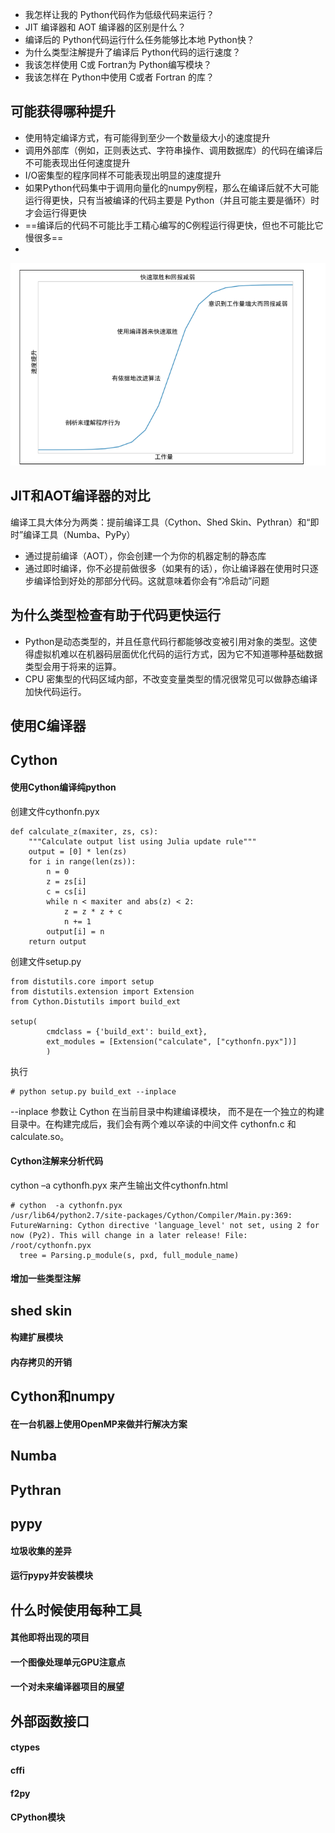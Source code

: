 - 我怎样让我的 Python代码作为低级代码来运行？ 
- JIT 编译器和 AOT 编译器的区别是什么？ 
- 编译后的 Python代码运行什么任务能够比本地 Python快？ 
- 为什么类型注解提升了编译后 Python代码的运行速度？ 
- 我该怎样使用 C或 Fortran为 Python编写模块？ 
- 我该怎样在 Python中使用 C或者 Fortran 的库？
## 可能获得哪种提升
- 使用特定编译方式，有可能得到至少一个数量级大小的速度提升
- 调用外部库（例如，正则表达式、字符串操作、调用数据库）的代码在编译后不可能表现出任何速度提升
- I/O密集型的程序同样不可能表现出明显的速度提升
- 如果Python代码集中于调用向量化的numpy例程，那么在编译后就不大可能运行得更快，只有当被编译的代码主要是 Python（并且可能主要是循环）时才会运行得更快
- ==编译后的代码不可能比手工精心编写的C例程运行得更快，但也不可能比它慢很多==
- 
![image](pic/python%E6%80%A7%E8%83%BD-%E7%BC%96%E8%AF%91%E6%88%90C.png)
## JIT和AOT编译器的对比
编译工具大体分为两类：提前编译工具（Cython、Shed Skin、Pythran）和“即时”编译工具（Numba、PyPy）
- 通过提前编译（AOT），你会创建一个为你的机器定制的静态库
- 通过即时编译，你不必提前做很多（如果有的话），你让编译器在使用时只逐步编译恰到好处的那部分代码。这就意味着你会有“冷启动”问题
## 为什么类型检查有助于代码更快运行
- Python是动态类型的，并且任意代码行都能够改变被引用对象的类型。这使得虚拟机难以在机器码层面优化代码的运行方式，因为它不知道哪种基础数据类型会用于将来的运算。
- CPU 密集型的代码区域内部，不改变变量类型的情况很常见可以做静态编译加快代码运行。 
## 使用C编译器

## Cython
#### 使用Cython编译纯python
创建文件cythonfn.pyx 

```
def calculate_z(maxiter, zs, cs):
    """Calculate output list using Julia update rule"""
    output = [0] * len(zs)
    for i in range(len(zs)):
        n = 0
        z = zs[i]
        c = cs[i]
        while n < maxiter and abs(z) < 2:
            z = z * z + c
            n += 1
        output[i] = n
    return output
```
创建文件setup.py

```
from distutils.core import setup
from distutils.extension import Extension
from Cython.Distutils import build_ext

setup(
        cmdclass = {'build_ext': build_ext},
        ext_modules = [Extension("calculate", ["cythonfn.pyx"])]
        )
```
执行

```
# python setup.py build_ext --inplace 
```
--inplace 参数让 Cython 在当前目录中构建编译模块， 而不是在一个独立的构建目录中。在构建完成后，我们会有两个难以卒读的中间文件 cythonfn.c 和calculate.so。 
#### Cython注解来分析代码
cython –a cythonfh.pyx 来产生输出文件cythonfn.html

```
# cython  -a cythonfn.pyx
/usr/lib64/python2.7/site-packages/Cython/Compiler/Main.py:369: FutureWarning: Cython directive 'language_level' not set, using 2 for now (Py2). This will change in a later release! File: /root/cythonfn.pyx
  tree = Parsing.p_module(s, pxd, full_module_name)
```

#### 增加一些类型注解
## shed skin
#### 构建扩展模块
#### 内存拷贝的开销
## Cython和numpy
#### 在一台机器上使用OpenMP来做并行解决方案
## Numba
## Pythran
## pypy
#### 垃圾收集的差异
#### 运行pypy并安装模块
## 什么时候使用每种工具
#### 其他即将出现的项目
#### 一个图像处理单元GPU注意点
#### 一个对未来编译器项目的展望
## 外部函数接口
#### ctypes
#### cffi
#### f2py
#### CPython模块